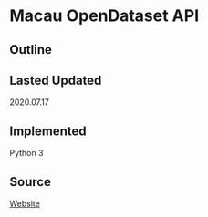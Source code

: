 # Macau OpenDataset API

## Outline



## Lasted Updated

2020.07.17

## Implemented

Python 3

## Source

[Website](https://data.gov.mo/)